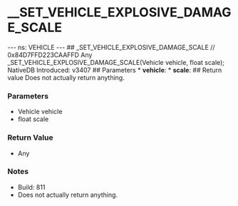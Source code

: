 # __SET_VEHICLE_EXPLOSIVE_DAMAGE_SCALE

--- ns: VEHICLE --- ## _SET_VEHICLE_EXPLOSIVE_DAMAGE_SCALE  // 0x84D7FFD223CAAFFD Any _SET_VEHICLE_EXPLOSIVE_DAMAGE_SCALE(Vehicle vehicle, float scale);  NativeDB Introduced: v3407  ## Parameters * **vehicle**: * **scale**:  ## Return value Does not actually return anything.

### Parameters
* Vehicle vehicle
* float scale

### Return Value
* Any

### Notes
* Build: 811
* Does not actually return anything.

